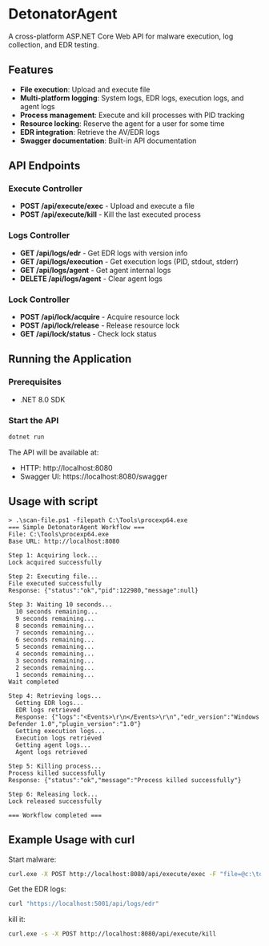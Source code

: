 # DetonatorAgent

A cross-platform ASP.NET Core Web API for malware execution, log collection, and EDR testing.

## Features

- **File execution**: Upload and execute file
- **Multi-platform logging**: System logs, EDR logs, execution logs, and agent logs
- **Process management**: Execute and kill processes with PID tracking
- **Resource locking**: Reserve the agent for a user for some time
- **EDR integration**: Retrieve the AV/EDR logs
- **Swagger documentation**: Built-in API documentation

## API Endpoints

### Execute Controller
- **POST /api/execute/exec** - Upload and execute a file
- **POST /api/execute/kill** - Kill the last executed process

### Logs Controller
- **GET /api/logs/edr** - Get EDR logs with version info
- **GET /api/logs/execution** - Get execution logs (PID, stdout, stderr)
- **GET /api/logs/agent** - Get agent internal logs
- **DELETE /api/logs/agent** - Clear agent logs

### Lock Controller
- **POST /api/lock/acquire** - Acquire resource lock
- **POST /api/lock/release** - Release resource lock  
- **GET /api/lock/status** - Check lock status

## Running the Application

### Prerequisites
- .NET 8.0 SDK

### Start the API
```powershell
dotnet run
```

The API will be available at:
- HTTP: http://localhost:8080
- Swagger UI: https://localhost:8080/swagger


## Usage with script

```
> .\scan-file.ps1 -filepath C:\Tools\procexp64.exe    
=== Simple DetonatorAgent Workflow ===
File: C:\Tools\procexp64.exe
Base URL: http://localhost:8080

Step 1: Acquiring lock...
Lock acquired successfully

Step 2: Executing file...
File executed successfully
Response: {"status":"ok","pid":122980,"message":null}

Step 3: Waiting 10 seconds...
  10 seconds remaining...
  9 seconds remaining...
  8 seconds remaining...
  7 seconds remaining...
  6 seconds remaining...
  5 seconds remaining...
  4 seconds remaining...
  3 seconds remaining...
  2 seconds remaining...
  1 seconds remaining...
Wait completed

Step 4: Retrieving logs...
  Getting EDR logs...
  EDR logs retrieved
  Response: {"logs":"<Events>\r\n</Events>\r\n","edr_version":"Windows Defender 1.0","plugin_version":"1.0"}
  Getting execution logs...
  Execution logs retrieved
  Getting agent logs...
  Agent logs retrieved

Step 5: Killing process...
Process killed successfully
Response: {"status":"ok","message":"Process killed successfully"}

Step 6: Releasing lock...
Lock released successfully

=== Workflow completed ===
```


## Example Usage with curl

Start malware:
```bash
curl.exe -X POST http://localhost:8080/api/execute/exec -F "file=@c:\tools\psexec64.exe" -F "path=C:\temp\" -F "fileargs=--help"
```

Get the EDR logs:
```bash
curl "https://localhost:5001/api/logs/edr"
```

kill it:
```bash
curl.exe -s -X POST http://localhost:8080/api/execute/kill 
```
